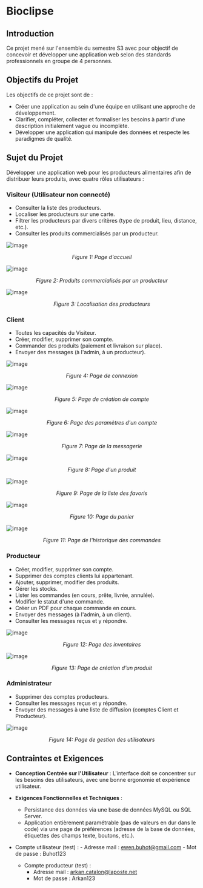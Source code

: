 # Bioclipse

## Introduction

Ce projet mené sur l'ensemble du semestre S3 avec pour objectif de concevoir et développer une application web selon des standards professionnels en groupe de 4 personnes. 

## Objectifs du Projet

Les objectifs de ce projet sont de :
- Créer une application au sein d'une équipe en utilisant une approche de développement.
- Clarifier, compléter, collecter et formaliser les besoins à partir d'une description initialement vague ou incomplète.
- Développer une application qui manipule des données et respecte les paradigmes de qualité.

## Sujet du Projet

Développer une application web pour les producteurs alimentaires afin de distribuer leurs produits, avec quatre rôles utilisateurs :

### Visiteur (Utilisateur non connecté)
- Consulter la liste des producteurs.
- Localiser les producteurs sur une carte.
- Filtrer les producteurs par divers critères (type de produit, lieu, distance, etc.).
- Consulter les produits commercialisés par un producteur.

![image](https://github.com/johannvig/Bioclipse/assets/102874093/65de7b51-97c7-42bf-bc4f-270714403c15)
<p align="center">
  <em>Figure 1: Page d'accueil</em>
</p>

![image](https://github.com/johannvig/Bioclipse/assets/102874093/575990bb-dbeb-4e1e-b523-a10f7fb1361c)
<p align="center">
  <em>Figure 2: Produits commercialisés par un producteur</em>
</p>

![image](https://github.com/johannvig/Bioclipse/assets/102874093/7c573d68-a27a-4990-a9dd-1501a5c50dbd)
<p align="center">
  <em>Figure 3: Localisation des producteurs</em>
</p>

### Client
- Toutes les capacités du Visiteur.
- Créer, modifier, supprimer son compte.
- Commander des produits (paiement et livraison sur place).
- Envoyer des messages (à l'admin, à un producteur).

![image](https://github.com/johannvig/Bioclipse/assets/102874093/fde8cf51-f326-40f5-a81e-0a996bc05e75)
<p align="center">
  <em>Figure 4: Page de connexion</em>
</p>

![image](https://github.com/johannvig/Bioclipse/assets/102874093/d21e825d-64bc-4f2e-9219-ec4f216ca210)
<p align="center">
  <em>Figure 5: Page de création de compte</em>
</p>

![image](https://github.com/johannvig/Bioclipse/assets/102874093/b8239b86-8caf-40ef-8af4-f67771af9e75)
<p align="center">
  <em>Figure 6: Page des paramètres d'un compte</em>
</p>

![image](https://github.com/johannvig/Bioclipse/assets/102874093/d781b4b8-4eda-49cd-a804-f17eefab75a2)
<p align="center">
  <em>Figure 7: Page de la messagerie</em>
</p>

![image](https://github.com/johannvig/Bioclipse/assets/102874093/94c21f2d-001b-45d3-b883-da8317d11f9a)
<p align="center">
  <em>Figure 8: Page d'un produit</em>
</p>

![image](https://github.com/johannvig/Bioclipse/assets/102874093/ac83812a-2c72-49cd-ace3-b5524fd065d4)
<p align="center">
  <em>Figure 9: Page de la liste des favoris</em>
</p>

![image](https://github.com/johannvig/Bioclipse/assets/102874093/4f906832-3890-426c-9bdc-f9e9db7c89a8)
<p align="center">
  <em>Figure 10: Page du panier</em>
</p>

![image](https://github.com/johannvig/Bioclipse/assets/102874093/6ee63ac6-4e54-4430-bfd2-141ddb6884e6)
<p align="center">
  <em>Figure 11: Page de l'historique des commandes</em>
</p>

### Producteur
- Créer, modifier, supprimer son compte.
- Supprimer des comptes clients lui appartenant.
- Ajouter, supprimer, modifier des produits.
- Gérer les stocks.
- Lister les commandes (en cours, prête, livrée, annulée).
- Modifier le statut d'une commande.
- Créer un PDF pour chaque commande en cours.
- Envoyer des messages (à l'admin, à un client).
- Consulter les messages reçus et y répondre.

![image](https://github.com/johannvig/Bioclipse/assets/102874093/cb41812f-e267-4a0a-aa48-b7c9d9e0e003)
<p align="center">
  <em>Figure 12: Page des inventaires</em>
</p>

![image](https://github.com/johannvig/Bioclipse/assets/102874093/c8b16127-b2ef-4136-b14c-b2cfd4ee669d)
<p align="center">
  <em>Figure 13: Page de création d'un produit</em>
</p>



### Administrateur
- Supprimer des comptes producteurs.
- Consulter les messages reçus et y répondre.
- Envoyer des messages à une liste de diffusion (comptes Client et Producteur).

![image](https://github.com/johannvig/Bioclipse/assets/102874093/7943aeec-b9f7-445d-bb48-9935e725fe82)
<p align="center">
  <em>Figure 14: Page de gestion des utilisateurs</em>
</p>

## Contraintes et Exigences

- **Conception Centrée sur l'Utilisateur** : L'interface doit se concentrer sur les besoins des utilisateurs, avec une bonne ergonomie et expérience utilisateur.
- **Exigences Fonctionnelles et Techniques** :
  - Persistance des données via une base de données MySQL ou SQL Server.
  - Application entièrement paramétrable (pas de valeurs en dur dans le code) via une page de préférences (adresse de la base de données, étiquettes des champs texte, boutons, etc.).


- Compte utilisateur (test) :
		- Adresse mail : ewen.buhot@gmail.com
		- Mot de passe : Buhot123

   - Compte producteur (test) :
		- Adresse mail : arkan.catalon@laposte.net
		- Mot de passe : Arkan123

